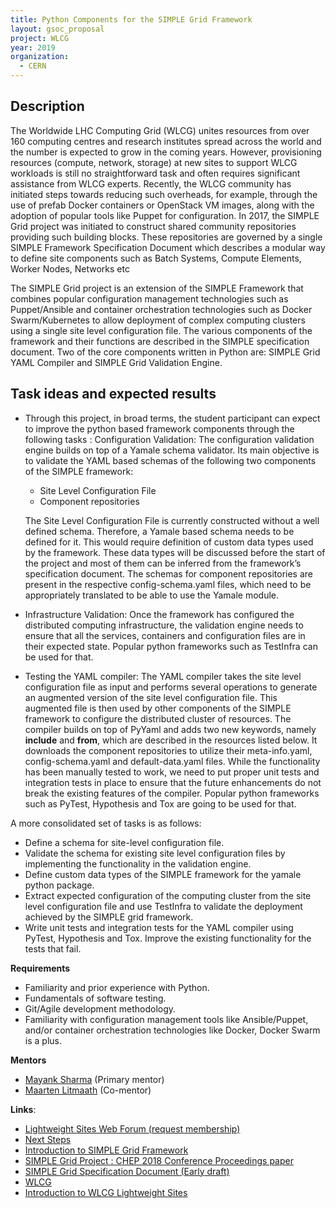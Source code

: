 ```yaml
---
title: Python Components for the SIMPLE Grid Framework
layout: gsoc_proposal
project: WLCG
year: 2019
organization:
  - CERN
---
```


## Description

The Worldwide LHC Computing Grid (WLCG) unites resources from over 160 computing centres and research institutes spread across the world and the number is expected to grow in the coming years. However, provisioning resources (compute, network, storage) at new sites to support WLCG workloads is still no straightforward task and often requires significant assistance from WLCG experts. Recently, the WLCG community has initiated steps towards reducing such overheads, for example, through the use of prefab Docker containers or OpenStack VM images, along with the adoption of popular tools like Puppet for configuration. In 2017, the SIMPLE Grid project was initiated to construct shared community repositories providing such building blocks. These repositories are governed by a single SIMPLE Framework Specification Document which describes a modular way to define site components such as Batch Systems, Compute Elements, Worker Nodes, Networks etc

The SIMPLE Grid project is an extension of the SIMPLE Framework that combines popular configuration management technologies such as Puppet/Ansible and container orchestration technologies such as Docker Swarm/Kubernetes to allow deployment of complex computing clusters using a single site level configuration file. The various components of the framework and their functions are described in the SIMPLE specification document. Two of the core components written in Python are: SIMPLE Grid YAML Compiler and SIMPLE Grid Validation Engine.   



## Task ideas and expected results

* Through this project, in broad terms, the student participant can expect to improve the python based framework components through the following tasks :
Configuration Validation: The configuration validation engine builds on top of a Yamale schema validator. Its main objective is to validate the YAML based schemas of the following two components of the SIMPLE framework:
    * Site Level Configuration File
    * Component repositories

  The Site Level Configuration File is currently constructed without a well defined schema. Therefore,  a Yamale based schema needs to be defined for it. This would require definition of custom data types used by the framework. These data types will be discussed before the start of the project and most of them can be inferred from the framework’s specification document. The schemas for component repositories are present in the respective config-schema.yaml files, which need to be appropriately translated to be able to use the Yamale module. 

* Infrastructure Validation: Once the framework has configured the distributed computing infrastructure, the validation engine needs to ensure that all the services, containers and configuration files are in their expected state. Popular python frameworks such as TestInfra can be used for that.

* Testing the YAML compiler: The YAML compiler takes the site level configuration file as input and performs several operations to generate an augmented version of the site level configuration file. This augmented file is then used by other components of the SIMPLE framework to configure the distributed cluster of resources. The compiler builds on top of PyYaml and adds two new keywords, namely __include__ and __from__, which are described in the resources listed below. It downloads the component repositories to utilize their meta-info.yaml, config-schema.yaml and default-data.yaml files. While the functionality has been manually tested to work, we need to put proper unit tests and integration tests in place to ensure that the future enhancements do not break the existing features of the compiler. Popular python frameworks such as PyTest, Hypothesis and Tox are going to be used for that.

A more consolidated set of tasks is as follows:
* Define a schema for site-level configuration file.
* Validate the schema for existing site level configuration files by implementing the functionality in the validation engine.
* Define custom data types of the SIMPLE framework for the yamale python package.
* Extract expected configuration of the computing cluster from the site level configuration file and use TestInfra to validate the deployment achieved by the SIMPLE grid framework.
* Write unit tests and integration tests for the YAML compiler using PyTest, Hypothesis and Tox. Improve the existing functionality for the tests that fail. 


**Requirements**

* Familiarity and prior experience with Python.
* Fundamentals of software testing.
* Git/Agile development methodology.
* Familiarity with configuration management tools like Ansible/Puppet, and/or container orchestration technologies like Docker, Docker Swarm is a plus.


**Mentors**
* [Mayank Sharma](mailto:mayank.sharma@cern.ch?subject=GSoC-LWSite) (Primary mentor)
* [Maarten Litmaath](mailto:maarten.litmaath@cern.ch?subject=GSoC-LWSite) (Co-mentor)



**Links**:
* [Lightweight Sites Web Forum (request membership)](https://groups.google.com/forum/#!forum/wlcg-lightweight-sites)
* [Next Steps](https://groups.google.com/forum/#!category-topic/wlcg-lightweight-sites/gsoc/W45nOZtA98I)
* [Introduction to SIMPLE Grid Framework](https://speakerdeck.com/maany/the-simple-framework-deploy-complex-clusters-with-ease)
* [SIMPLE Grid Project  : CHEP 2018 Conference Proceedings paper](https://cernbox.cern.ch/index.php/s/OCqVQ55Q3bjzs7x)
* [SIMPLE Grid Specification Document (Early draft)](https://docs.google.com/document/d/1yp_96UXcwNO49cktnHtT61iNmTO0RgrSQukuNYqACpM/edit#heading=h.3etse5r12l7p)
* [WLCG](http://wlcg.web.cern.ch/)
* [Introduction to WLCG Lightweight Sites](https://indico.jinr.ru/contributionDisplay.py?contribId=219&confId=151)

